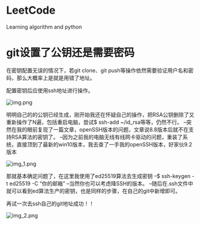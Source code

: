 # LeetCode
Learning algorithm and python

# git设置了公钥还是需要密码

在密钥配置无误的情况下，若git clone、git push等操作依然需要验证用户名和密码，那么大概率上是就是用错了地址。

配置密钥后应使用ssh地址进行操作。


 ![img.png](img.png)


明明自己的的公钥已经生成，刚开始我还在怀疑自己的操作，把RSA公钥删除了又重新操作了N遍，包括重启电脑，尝试$ ssh-add ~/id_rsa等等，仍然不行。
–突然在我的眼前复现了一篇文章，openSSH版本的问题，文章说8.8版本后就不在支持RSA算法的密钥了。
–因为之前我的电脑无线有线网卡驱动的问题，重装了系统，直接顶到了最新的win10版本，我去查了一手我的openSSH版本，好家伙9.2版本

![img_1.png](img_1.png)

那就基本确定问题了，在这里我使用了ed25519算法去生成密钥
–$ ssh-keygen -t ed25519 -C “你的邮箱”
–当然你也可以考虑降SSH的版本。
–随后在.ssh文件中就可以看到ed算法生产的密钥，也是同样的步骤，在自己的git中新增即可。

再试一次去ssh自己的git地址成功！！

![img_2.png](img_2.png)

